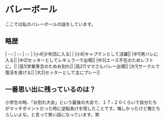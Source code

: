 # バレーボール

ここでは私のバレーボールの話をしています。

## 略歴
| --: | :-: | :-: | 
|小4|少年団に入る|  |
|小6|キャプテンとして活躍||
|中1|男バレに入る||
|中2|セッターとしてレギュラーで出場||
|中3|エース不在のためレフトに。||
|高1|学業専念のためお別れ||
|高2?|ママさんバレー出場||
|大1|サークルで復活を遂げる||
|大2|セッターとして主にプレー||

## 一番思い出に残っているのは？
小学生の時、「お別れ大会」という最後の大会で、１７−２０くらいで自分たちがマッチポイントだった時に逆転負けを喫したことです。悔しかったけど俺たちらしいよな。と言って笑い話になっています。笑